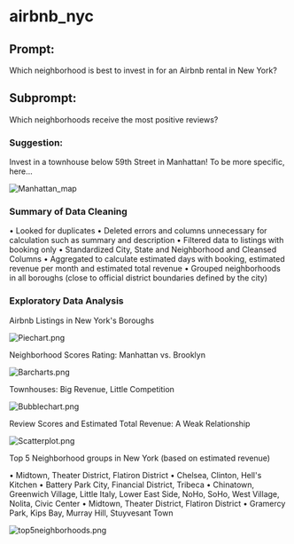# airbnb_nyc

## Prompt: 

Which neighborhood is best to invest in for an Airbnb rental in New York?

## Subprompt:

Which neighborhoods receive the most positive reviews?

### Suggestion: 

Invest in a townhouse below 59th Street in Manhattan! To be more specific, here…

![Manhattan_map](https://github.com/spogoff/airbnb_nyc/blob/master/Assets/Manhattan_map.png?raw=true)


### Summary of Data Cleaning

• Looked for duplicates
• Deleted errors and columns unnecessary for calculation such as summary and description
• Filtered data to listings with booking only
• Standardized City, State and Neighborhood and Cleansed Columns
• Aggregated to calculate estimated days with booking, estimated revenue per month and estimated total revenue
• Grouped neighborhoods in all boroughs (close to official district boundaries defined by the city)

### Exploratory Data Analysis

Airbnb Listings in New York's Boroughs

![Piechart.png](https://github.com/spogoff/airbnb_nyc/blob/master/Assets/Piechart.png?raw=true)

Neighborhood Scores Rating: Manhattan vs. Brooklyn

![Barcharts.png](https://github.com/spogoff/airbnb_nyc/blob/master/Assets/Barcharts.png?raw=true)

Townhouses: Big Revenue, Little Competition 

![Bubblechart.png](https://github.com/spogoff/airbnb_nyc/blob/master/Assets/Bubblechart.png?raw=true)

Review Scores and Estimated Total Revenue: A Weak Relationship

![Scatterplot.png](https://github.com/spogoff/airbnb_nyc/blob/master/Assets/Scatterplot.png?raw=true)

Top 5 Neighborhood groups in New York (based on estimated revenue)

• Midtown, Theater District, Flatiron District
• Chelsea, Clinton, Hell's Kitchen
• Battery Park City, Financial District, Tribeca
• Chinatown, Greenwich Village, Little Italy, Lower East Side, NoHo, SoHo, West Village, Nolita, Civic Center
• Midtown, Theater District, Flatiron District
• Gramercy Park, Kips Bay, Murray Hill, Stuyvesant Town

![top5neighborhoods.png](https://github.com/spogoff/airbnb_nyc/blob/master/Assets/top5neighborhoods.png?raw=true)








